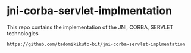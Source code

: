 # jni-corba-servlet-implmentation

This repo contains the implementation of the JNI, CORBA, SERVLET technologies

`https://github.com/tadomikikuto-bit/jni-corba-servlet-implmentation`
